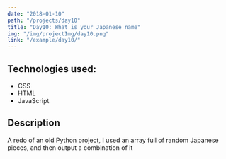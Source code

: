 ```yaml
---
date: "2018-01-10"
path: "/projects/day10"
title: "Day10: What is your Japanese name"
img: "/img/projectImg/day10.png"
link: "/example/day10/"
---
```


## Technologies used:

- CSS
- HTML
- JavaScript

## Description

A redo of an old Python project, I used an array full of random Japanese pieces, and then output a combination of it
